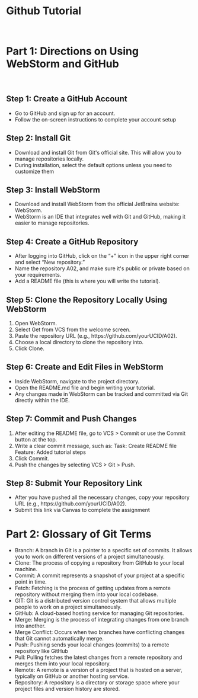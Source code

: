 <!DOCTYPE html>
<html lang="en">
<head>
    <meta charset="UTF-8">
    <meta name="viewport" content="width=device-width, initial-scale=1.0">
    <title>A02 Github</title>
</head>
<body>
    <h1>Github Tutorial</h1>
    <br>
    <h1>Part 1: Directions on Using WebStorm and GitHub</h1>
    <br>
    <h2>Step 1: Create a GitHub Account</h2>
    <ul>
        <li>Go to GitHub and sign up for an account.</li>
        <li>Follow the on-screen instructions to complete your account setup</li>
    </ul>
    <h2>Step 2: Install Git</h2>
    <ul>
        <li>Download and install Git from Git's official site. This will allow you to manage repositories locally.</li>
        <li>During installation, select the default options unless you need to customize them</li>
    </ul>
    <h2>Step 3: Install WebStorm</h2>
    <ul>
        <li>Download and install WebStorm from the official JetBrains website: WebStorm.
        </li>
        <li>WebStorm is an IDE that integrates well with Git and GitHub, making it easier to manage repositories.</li>
    </ul>
    <h2>Step 4: Create a GitHub Repository</h2>
    <ul>
        <li>After logging into GitHub, click on the “+” icon in the upper right corner and select “New repository.”</li>
        <li>Name the repository A02, and make sure it's public or private based on your requirements.</li>
        <li>Add a README file (this is where you will write the tutorial).</li>
    </ul>
    <h2>Step 5: Clone the Repository Locally Using WebStorm</h2>
    <ol>
        <li>Open WebStorm.</li>
        <li>Select Get from VCS from the welcome screen.</li>
        <li>Paste the repository URL (e.g., https://github.com/yourUCID/A02).</li>
        <li> Choose a local directory to clone the repository into.</li>
        <li>Click Clone.</li>
    </ol>
    <h2>Step 6: Create and Edit Files in WebStorm</h2>
    <ul>
        <li>Inside WebStorm, navigate to the project directory.</li>
        <li>Open the README.md file and begin writing your tutorial.</li>
        <li>Any changes made in WebStorm can be tracked and committed via Git directly within the IDE.</li>
    </ul>
    <h2>Step 7: Commit and Push Changes</h2>
    <ol>
        <li>After editing the README file, go to VCS > Commit or use the Commit button at the top.
        </li>
        <li>Write a clear commit message, such as:
            Task: Create README file
            Feature: Added tutorial steps</li>
        <li>Click Commit.</li>
        <li>Push the changes by selecting VCS > Git > Push.</li>
    </ol>
    <h2>Step 8: Submit Your Repository Link</h2>
    <ul>
        <li>After you have pushed all the necessary changes, copy your repository URL (e.g., https://github.com/yourUCID/A02).</li>
        <li>Submit this link via Canvas to complete the assignment</li>
    </ul>
    <h1>Part 2: Glossary of Git Terms</h1>
    <ul>
        <li>Branch: A branch in Git is a pointer to a specific set of commits. It allows you to work on different versions of a project simultaneously.</li>
        <li>Clone: The process of copying a repository from GitHub to your local machine.</li>
        <li>Commit: A commit represents a snapshot of your project at a specific point in time.</li>
        <li>Fetch: Fetching is the process of getting updates from a remote repository without merging them into your local codebase.</li>
        <li>GIT: Git is a distributed version control system that allows multiple people to work on a project simultaneously.</li>
        <li>GitHub: A cloud-based hosting service for managing Git repositories.</li>
        <li>Merge: Merging is the process of integrating changes from one branch into another.</li>
        <li>Merge Conflict: Occurs when two branches have conflicting changes that Git cannot automatically merge.</li>
        <li>Push: Pushing sends your local changes (commits) to a remote repository like GitHub</li>
        <li>Pull: Pulling fetches the latest changes from a remote repository and merges them into your local repository.</li>
        <li>Remote: A remote is a version of a project that is hosted on a server, typically on GitHub or another hosting service.</li>
        <li>Repository: A repository is a directory or storage space where your project files and version history are stored.</li>
    </ul>
</body>
</html>
